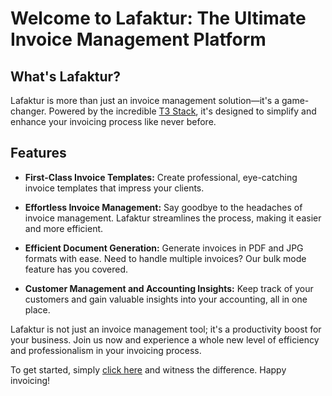 # Welcome to Lafaktur: The Ultimate Invoice Management Platform

## What's Lafaktur?

Lafaktur is more than just an invoice management solution—it's a game-changer. Powered by the incredible [T3 Stack](https://create.t3.gg/), it's designed to simplify and enhance your invoicing process like never before.

## Features

- **First-Class Invoice Templates:** Create professional, eye-catching invoice templates that impress your clients.

- **Effortless Invoice Management:** Say goodbye to the headaches of invoice management. Lafaktur streamlines the process, making it easier and more efficient.

- **Efficient Document Generation:** Generate invoices in PDF and JPG formats with ease. Need to handle multiple invoices? Our bulk mode feature has you covered.

- **Customer Management and Accounting Insights:** Keep track of your customers and gain valuable insights into your accounting, all in one place.

Lafaktur is not just an invoice management tool; it's a productivity boost for your business. Join us now and experience a whole new level of efficiency and professionalism in your invoicing process.

To get started, simply [click here](https://lafaktur.com) and witness the difference. Happy invoicing!
